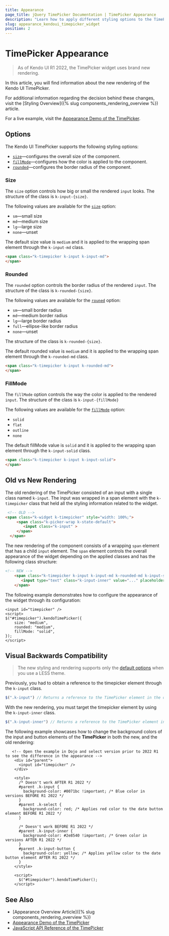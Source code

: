 ```yaml
---
title: Appearance
page_title: jQuery TimePicker Documentation | TimePicker Appearance
description: "Learn how to apply different styling options to the TimePicker widget."
slug: appearance_kendoui_timepicker_widget
position: 2
---
```


# TimePicker Appearance

> As of Kendo UI R1 2022, the TimePicker widget uses brand new rendering.

In this article, you will find information about the new rendering of the Kendo UI TimePicker.

For additional information regarding the decision behind these changes, visit the [Styling Overview]({% slug components_rendering_overview %}) article.

For a live example, visit the [Appearance Demo of the TimePicker](https://demos.telerik.com/kendo-ui/timepicker/appearance).

## Options

The Kendo UI TimePicker supports the following styling options:

- [`size`](#size)—configures the overall size of the component.
- [`fillMode`](#fillmode)—configures how the color is applied to the component.
- [`rounded`](#rounded)—configures the border radius of the component.

### Size

The `size` option controls how big or small the rendered `input` looks. The structure of the class is `k-input-{size}`.

The following values are available for the [`size`](/api/javascript/ui/timepicker/configuration/size) option:

- `sm`—small size
- `md`—medium size
- `lg`—large size
- `none`—unset

The default size value is `medium` and it is applied to the wrapping span element through the `k-input-md` class.

```html
<span class="k-timepicker k-input k-input-md">
</span>
``` 

### Rounded

The `rounded` option controls the border radius of the rendered `input`. The structure of the class is `k-rounded-{size}`.

The following values are available for the [`rouned`](/api/javascript/ui/timepicker/configuration/rounded) option:

- `sm`—small border radius
- `md`—medium border radius
- `lg`—large border radius
- `full`—ellipse-like border radius
- `none`—unset

The structure of the class is `k-rounded-{size}`.

The default rounded value is `medium` and it is applied to the wrapping span element through the `k-rounded-md` class.

```html
<span class="k-timepicker k-input k-rounded-md">
</span>
```

### FillMode

The `fillMode` option controls the way the color is applied to the rendered `input`. The structure of the class is `k-input-{fillMode}`

The following values are available for the [`fillMode`](/api/javascript/ui/timepicker/configuration/fillmode) option:

- `solid`
- `flat`
- `outline`
- `none`

The default fillMode value is `solid` and it is applied to the wrapping span element through the `k-input-solid` class.

```html
<span class="k-timepicker k-input k-input-solid">
</span>
```

## Old vs New Rendering

The old rendering of the TimePicker consisted of an input with a single class named `k-input`. The input was wrapped in a span element with the `k-timepicker` class that held all the styling information related to the widget.

```html
 <!-- OLD -->
<span class="k-widget k-timepicker" style="width: 100%;">
     <span class="k-picker-wrap k-state-default">
        <input class="k-input" >
     </span>
  </span>
```

The new rendering of the component consists of a wrapping `span` element that has a child `input` element. The `span` element controls the overall appearance of the widget depending on the applied classes and has the following class structure:

```html
<!-- NEW -->
    <span class="k-timepicker k-input k-input-md k-rounded-md k-input-solid">
       <input type="text" class="k-input-inner" value="..." placeholder="..." />
    </span>
```

The following example demonstrates how to configure the appearance of the widget through its configuration:

```dojo
<input id="timepicker" />
<script>
$("#timepicker").kendoTimePicker({
    size: "medium",
    rounded: "medium",
    fillMode: "solid",
});
</script>
```

## Visual Backwards Compatibility

> The new styling and rendering supports only the [default options](#options) when you use a LESS theme.

Previously, you had to obtain a reference to the timepicker element through the `k-input` class.

```javascript
$(".k-input") // Returns a reference to the TimePicker element in the old rendering.
```

With the new rendering, you must target the timepicker element by using the `k-input-inner` class.

```javascript
$(".k-input-inner") // Returns a reference to the TimePicker element in the new rendering.
```

The following example showcases how to change the background colors of the input and button elements of the **TimePicker** in both the new, and the old rendering:

```dojo
   <!-- Open the example in Dojo and select version prior to 2022 R1 to see the difference in the appearance -->
    <div id="parent">
      <input id="timepicker" />
    </div>

    <style>
      /* Doesn't work AFTER R1 2022 */
      #parent .k-input {
        background-color: #0071bc !important; /* Blue color in versions BEFORE R1 2022 */
      }
      #parent .k-select {
        background-color: red; /* Applies red color to the date button element BEFORE R1 2022 */
      }

      /* Doesn't work BEFORE R1 2022 */
      #parent .k-input-inner {
        background-color: #2e8540 !important; /* Green color in versions AFTER R1 2022 */
      }
      #parent .k-input-button {
        background-color: yellow; /* Applies yellow color to the date button element AFTER R1 2022 */
      }
    </style>

    <script>
      $("#timepicker").kendoTimePicker();
    </script>
```

## See Also

* [Appearance Overview Article]({% slug components_rendering_overview %})
* [Appearance Demo of the TimePicker](https://demos.telerik.com/kendo-ui/timepicker/appearance)
* [JavaScript API Reference of the TimePicker](/api/javascript/ui/timepicker)
